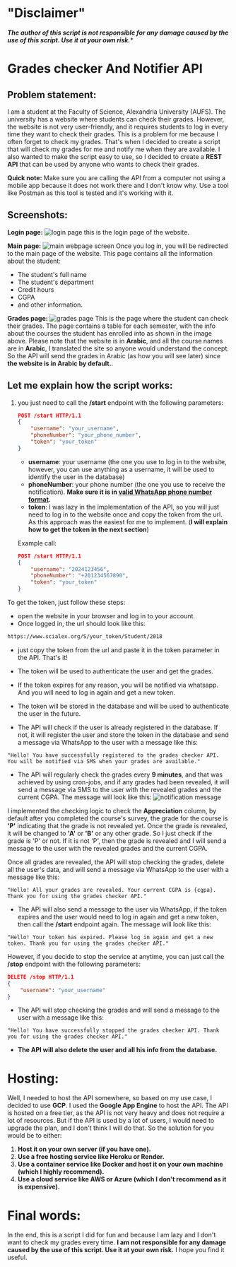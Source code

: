 # "Disclaimer" 
***The author of this script is not responsible for any damage caused by the use of this script. Use it at your own risk.****

# Grades checker And Notifier API
## Problem statement:
 I am a student at the Faculty of Science, Alexandria University (AUFS). The university has a website where students can check their grades. However, the website is not very user-friendly, and it requires students to log in every time they want to check their grades. This is a problem for me because I often forget to check my grades. That's when I decided to create a script that will check my grades for me and notify me when they are available. I also wanted to make the script easy to use, so I decided to create a **REST API** that can be used by anyone who wants to check their grades.

**Quick note:** Make sure you are calling the API from a computer not using a mobile app because it does not work there and I don't know why. Use a tool like Postman as this tool is tested and it's working with it.

## Screenshots:
**Login page:**
![login page](/assets/login_page.jpeg)
this is the login page of the website.

**Main page:**
![main webpage screen](/assets/main_page.jpeg)
Once you log in, you will be redirected to the main page of the website. This page contains all the information about the student:
- The student's full name
- The student's department
- Credit hours
- CGPA
- and other information. 

**Grades page:**
![grades page](/assets/grades_page.jpeg)
This is the page where the student can check their grades. The page contains a table for each semester, with the info about the courses the student has enrolled into as shown in the image above.
Please note that the website is in **Arabic**, and all the course names are in **Arabic**, I translated the site so anyone would understand the concept. So the API will send the grades in Arabic (as how you will see later) since **the website is in Arabic by default.**.

## Let me explain how the script works:

1. you just need to call the **/start** endpoint with the following parameters:
    ```json
    POST /start HTTP/1.1
    {
        "username": "your_username",
        "phoneNumber": "your_phone_number", 
        "token": "your_token"
    }
    ```

    - **username**: your username (the one you use to log in to the website, however, you can use anything as a username, it will be used to identify the user in the database)
    - **phoneNumber**: your phone number (the one you use to receive the notification). **Make sure it is in [<u>valid WhatsApp phone number format</u>](https://faq.whatsapp.com/1294841057948784).**
    - **token**: I was lazy in the implementation of the API, so you will just need to log in to the website once and copy the token from the url. As this approach was the easiest for me to implement. (**I will explain how to get the token in the next section**)

    Example call:
    ```json
    POST /start HTTP/1.1
    {
        "username": "2024123456",
        "phoneNumber": "+201234567890",
        "token": "your_token"
    }
    ```

To get the token, just follow these steps:
- open the website in your browser and log in to your account.
- Once logged in, the url should look like this:
```bash
https://www.scialex.org/S/your_token/Student/2018
```
- just copy the token from the url and paste it in the token parameter in the API. That's it!
- The token will be used to authenticate the user and get the grades.
- If the token expires for any reason, you will be notified via whatsapp. And you will need to log in again and get a new token.
- The token will be stored in the database and will be used to authenticate the user in the future.


- The API will check if the user is already registered in the database. If not, it will register the user and store the token in the database and send a message via WhatsApp to the user with a  message like this:
```
"Hello! You have successfully registered to the grades checker API. You will be notified via SMS when your grades are available."
```
- The API will regularly check the grades every **9 minutes**, and that was achieved by using cron-jobs, and if any grades had been revealed, it will send a message via SMS to the user with the revealed grades and the current CGPA. The message will look like this:
![notification message](/assets/grades_notification.jpg)

I implemented the checking logic to check the **Appreciation** column, by default after you completed the course's survey, the grade for the course is **'P'** indicating that the grade is not revealed yet. Once the grade is revealed, it will be changed to **'A'** or **'B'** or any other grade. So I just check if the grade is 'P' or not. If it is not 'P', then the grade is revealed and I will send a message to the user with the revealed grades and the current CGPA.

Once all grades are revealed, the API will stop checking the grades, delete all the user's data, and will send a message via WhatsApp to the user with a message like this:
```
"Hello! All your grades are revealed. Your current CGPA is {cgpa}. Thank you for using the grades checker API."
```
- The API will also send a message to the user via WhatsApp, if the token expires and the user would need to log in again and get a new token, then call the **/start** endpoint again. The message will look like this:
```
"Hello! Your token has expired. Please log in again and get a new token. Thank you for using the grades checker API."
```
However, if you decide to stop the service at anytime, you can just call the **/stop** endpoint with the following parameters:
```json
DELETE /stop HTTP/1.1
{
    "username": "your_username"
}
```
- The API will stop checking the grades and will send a message to the user with a message like this:
```
"Hello! You have successfully stopped the grades checker API. Thank you for using the grades checker API."
```
- **The API will also delete the user and all his info from the database.**

# Hosting:
Well, I needed to host the API somewhere, so based on my use case, I decided to use **GCP**. I used the **Google App Engine** to host the API. The API is hosted on a free tier, as the API is not very heavy and does not require a lot of resources. But if the API is used by a lot of users, I would need to upgrade the plan, and I don't think I will do that. So the solution for you would be to either:
 
1. **Host it on your own server (if you have one).**
2. **Use a free hosting service like Heroku or Render.**
3. **Use a container service like Docker and host it on your own machine (which I highly recommend).**
4. **Use a cloud service like AWS or Azure (which I don't recommend as it is expensive).**

# Final words:
In the end, this is a script I did for fun and because I am lazy and I don't want to check my grades every time. **I am not responsible for any damage caused by the use of this script. Use it at your own risk.** I hope you find it useful.
